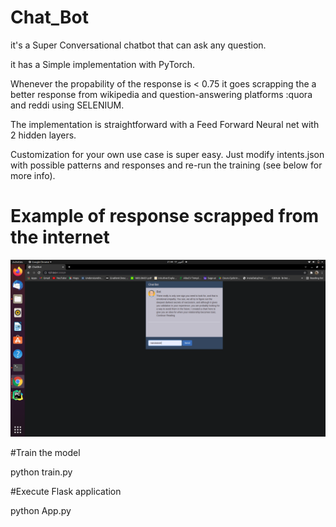 # Chat_Bot

it's a Super Conversational chatbot that can ask any question.

it has a Simple  implementation with PyTorch. 

Whenever the propability of the response is < 0.75 it goes scrapping the a better response from wikipedia and question-answering platforms :quora and reddi using SELENIUM.

The implementation is straightforward with a Feed Forward Neural net with 2 hidden layers.

Customization for your own use case is super easy. Just modify intents.json with possible patterns and responses and re-run the training (see below for more info).

# Example of response scrapped from the internet

![Screenshot](3.png)

#Train the model 

python train.py

#Execute Flask application

python App.py
